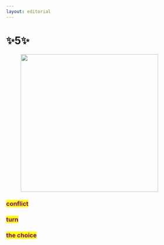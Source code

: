 ```yaml
---
layout: editorial
---
```


# ✨5✨

<figure><img src="../../../../../../.gitbook/assets/pexels-btgl-♡-18354087.jpg" alt="" width="375"><figcaption></figcaption></figure>

### <mark style="color:purple;">conflict</mark>&#x20;

### <mark style="color:purple;">turn</mark>&#x20;

### <mark style="color:purple;">the choice</mark>
